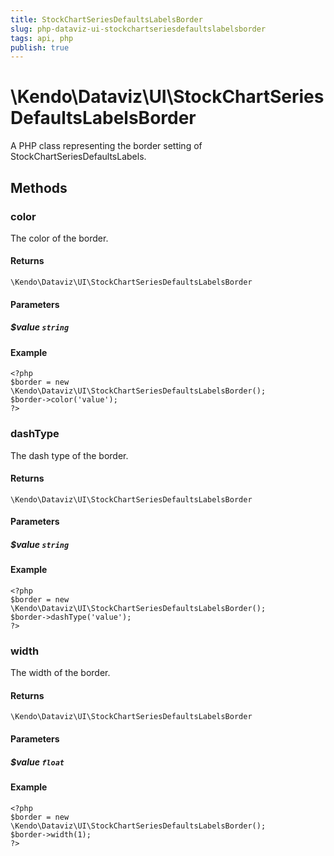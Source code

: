 ```yaml
---
title: StockChartSeriesDefaultsLabelsBorder
slug: php-dataviz-ui-stockchartseriesdefaultslabelsborder
tags: api, php
publish: true
---
```


# \Kendo\Dataviz\UI\StockChartSeriesDefaultsLabelsBorder

A PHP class representing the border setting of StockChartSeriesDefaultsLabels.


## Methods

### color
The color of the border.

#### Returns
`\Kendo\Dataviz\UI\StockChartSeriesDefaultsLabelsBorder`

#### Parameters

##### $value `string`



#### Example 
    <?php
    $border = new \Kendo\Dataviz\UI\StockChartSeriesDefaultsLabelsBorder();
    $border->color('value');
    ?>

### dashType
The dash type of the border.

#### Returns
`\Kendo\Dataviz\UI\StockChartSeriesDefaultsLabelsBorder`

#### Parameters

##### $value `string`



#### Example 
    <?php
    $border = new \Kendo\Dataviz\UI\StockChartSeriesDefaultsLabelsBorder();
    $border->dashType('value');
    ?>

### width
The width of the border.

#### Returns
`\Kendo\Dataviz\UI\StockChartSeriesDefaultsLabelsBorder`

#### Parameters

##### $value `float`



#### Example 
    <?php
    $border = new \Kendo\Dataviz\UI\StockChartSeriesDefaultsLabelsBorder();
    $border->width(1);
    ?>

 

